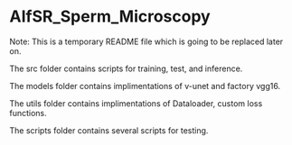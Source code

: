 # AIfSR_Sperm_Microscopy

Note: This is a temporary README file which is going to be replaced later on.

The src folder contains scripts for training, test, and inference.

The models folder contains implimentations of v-unet and factory vgg16.

The utils folder contains implimentations of Dataloader, custom loss functions.

The scripts folder contains several scripts for testing.
